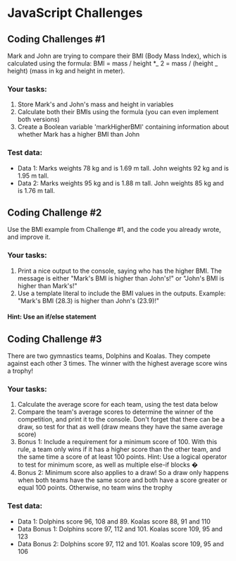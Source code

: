 # JavaScript Challenges

## Coding Challenges #1

Mark and John are trying to compare their BMI (Body Mass Index), which is
calculated using the formula:
BMI = mass / height \*_ 2 = mass / (height _ height) (mass in kg
and height in meter).

### Your tasks:

1. Store Mark's and John's mass and height in variables
2. Calculate both their BMIs using the formula (you can even implement both
   versions)
3. Create a Boolean variable 'markHigherBMI' containing information about
   whether Mark has a higher BMI than John

### Test data:

-   Data 1: Marks weights 78 kg and is 1.69 m tall. John weights 92 kg and is 1.95
    m tall.
-   Data 2: Marks weights 95 kg and is 1.88 m tall. John weights 85 kg and is 1.76
    m tall.

## Coding Challenge #2

Use the BMI example from Challenge #1, and the code you already wrote, and improve it.

### Your tasks:

1. Print a nice output to the console, saying who has the higher BMI. The message
   is either "Mark's BMI is higher than John's!" or "John's BMI is higher than Mark's!"
2. Use a template literal to include the BMI values in the outputs. Example: "Mark's
   BMI (28.3) is higher than John's (23.9)!"

#### Hint: Use an if/else statement

## Coding Challenge #3

There are two gymnastics teams, Dolphins and Koalas. They compete against each
other 3 times. The winner with the highest average score wins a trophy!

### Your tasks:

1. Calculate the average score for each team, using the test data below
2. Compare the team's average scores to determine the winner of the competition,
   and print it to the console. Don't forget that there can be a draw, so test for that
   as well (draw means they have the same average score)
3. Bonus 1: Include a requirement for a minimum score of 100. With this rule, a
   team only wins if it has a higher score than the other team, and the same time a
   score of at least 100 points. Hint: Use a logical operator to test for minimum
   score, as well as multiple else-if blocks �
4. Bonus 2: Minimum score also applies to a draw! So a draw only happens when
   both teams have the same score and both have a score greater or equal 100
   points. Otherwise, no team wins the trophy

### Test data:

-   Data 1: Dolphins score 96, 108 and 89. Koalas score 88, 91 and 110
-   Data Bonus 1: Dolphins score 97, 112 and 101. Koalas score 109, 95 and 123
-   Data Bonus 2: Dolphins score 97, 112 and 101. Koalas score 109, 95 and 106
